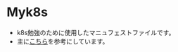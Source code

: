 # Myk8s
* k8s勉強のために使用したマニュフェストファイルです。
* 主に[こちら](https://github.com/CyberAgentHack/one-day-youth-bootcamp-ciu/tree/main/examples)を参考にしています。
